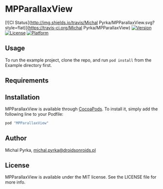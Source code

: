 # MPParallaxView

[![CI Status](http://img.shields.io/travis/Michal Pyrka/MPParallaxView.svg?style=flat)](https://travis-ci.org/Michal Pyrka/MPParallaxView)
[![Version](https://img.shields.io/cocoapods/v/MPParallaxView.svg?style=flat)](http://cocoapods.org/pods/MPParallaxView)
[![License](https://img.shields.io/cocoapods/l/MPParallaxView.svg?style=flat)](http://cocoapods.org/pods/MPParallaxView)
[![Platform](https://img.shields.io/cocoapods/p/MPParallaxView.svg?style=flat)](http://cocoapods.org/pods/MPParallaxView)

## Usage

To run the example project, clone the repo, and run `pod install` from the Example directory first.

## Requirements

## Installation

MPParallaxView is available through [CocoaPods](http://cocoapods.org). To install
it, simply add the following line to your Podfile:

```ruby
pod "MPParallaxView"
```

## Author

Michal Pyrka, michal.pyrka@droidsonroids.pl

## License

MPParallaxView is available under the MIT license. See the LICENSE file for more info.
